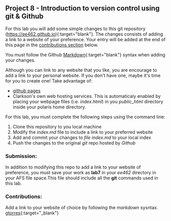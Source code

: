 <!-- # Hello World of EE462 -->
<!-- This is your proof of submission to lab 8 -->



## Project 8 - Introduction to version control using **git** & **Github**
For this lab you will add some simple changes to this git repository (https://ee462.github.io){:target="blank"}.
The changes consists of adding a link to a website of your preference. Your entry will be added at the end of this page in the [contributions section](https://github.com/EE462/ee462.github.io/blob/master/index.md###contributions) below.

You must follow the Github [Markdown](https://guides.github.com/features/mastering-markdown/){:target="blank"} syntax when adding your changes.

Although you can link to any website that you like, you are encourage to add a link to your personal website. If you don't have one, maybe it's time for you to create one! Take advantage of: 
* [github pages](https://pages.github.com/)
* Clarkson's own web hosting services. This is automaticaly enabled by placing your webpage files (i.e. _index.html_) in you *public_html* directory inside your polaris home directory.



For this lab, you must complete the following steps using the command line:
1. Clone this repository to you local machine
2. Modify the *index.md* file to include a link to your preferred website
3. Add and commit your changes to *file index.md* to your local index
4. Push the changes to the original *git* repo hosted by *Github*


### Submission:
In addition to modifying this repo to add a link to your website of preference, you must save your work as **lab7** in your _ee462_ directory in your AFS file space.This file should include all the **git** commands used in this lab.


### Contributions:
Add a link to your website of choice by following the _markdown_ sysntax.
[gtorres](https://people.clarkson.edu/~ee462){:target="_blank"} 


